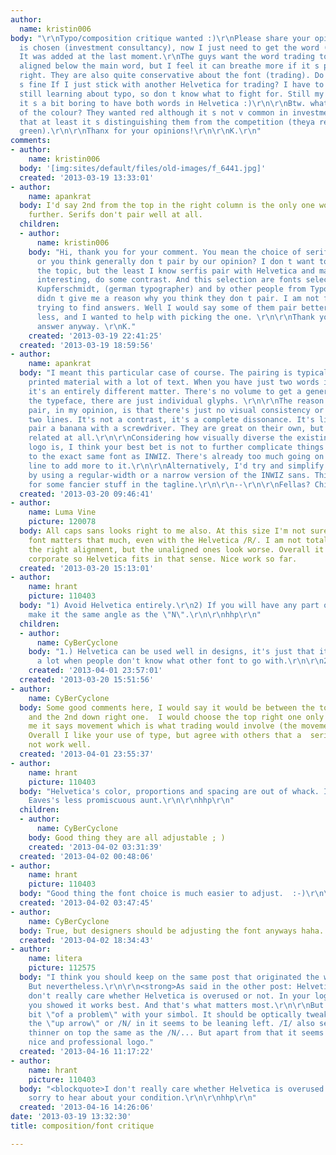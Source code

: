 ```yaml
---
author:
  name: kristin006
body: "\r\nTypo/composition critique wanted :)\r\nPlease share your opinion.\r\n\r\nLogo
  is chosen (investment consultancy), now I just need to get the word (trading) right.
  It was added at the last moment.\r\nThe guys want the word trading to be placed
  aligned below the main word, but I feel it can breathe more if it s pushed further
  right. They are also quite conservative about the font (trading). Do you think it
  s fine If I just stick with another Helvetica for trading? I have to admit I am
  still learning about typo, so don t know what to fight for. Still my instinct says,
  it s a bit boring to have both words in Helvetica :)\r\n\r\nBtw. what do you think
  of the colour? They wanted red although it s not v common in investments. I feel
  that at least it s distinguishing them from the competition (theya re all blue or
  green).\r\n\r\nThanx for your opinions!\r\n\r\nK.\r\n"
comments:
- author:
    name: kristin006
  body: '[img:sites/default/files/old-images/f_6441.jpg]'
  created: '2013-03-19 13:33:01'
- author:
    name: apankrat
  body: I'd say 2nd from the top in the right column is the only one worth exploring
    further. Serifs don't pair well at all.
  children:
  - author:
      name: kristin006
    body: "Hi, thank you for your comment. You mean the choice of serifs dont pair
      or you think generally don t pair by our opinion? I don t want to fight over
      the topic, but the least I know serfis pair with Helvetica and make it more
      interesting, do some contrast. And this selection are fonts selected by Indra
      Kupferschmidt, (german typographer) and by other people from Typophile. \r\n\r\nYou
      didn t give me a reason why you think they don t pair. I am not figthing, just
      trying to find answers. Well I would say some of them pair better, some of them
      less, and I wanted to help with picking the one. \r\n\r\nThank you for your
      answer anyway. \r\nK."
    created: '2013-03-19 22:41:25'
  created: '2013-03-19 18:59:56'
- author:
    name: apankrat
  body: "I meant this particular case of course. The pairing is typically meant for
    printed material with a lot of text. When you have just two words in a wordmark,
    it's an entirely different matter. There's no volume to get a general feel of
    the typeface, there are just individual glyphs. \r\n\r\nThe reason they don't
    pair, in my opinion, is that there's just no visual consistency or relevancy between
    two lines. It's not a contrast, it's a complete dissonance. It's like trying to
    pair a banana with a screwdriver. They are great on their own, but they aren't
    related at all.\r\n\r\nConsidering how visually diverse the existing part of the
    logo is, I think your best bet is not to further complicate things and just stick
    to the exact same font as INWIZ. There's already too much going on in the top
    line to add more to it.\r\n\r\nAlternatively, I'd try and simplify the top line
    by using a regular-width or a narrow version of the INWIZ sans. This could allow
    for some fancier stuff in the tagline.\r\n\r\n--\r\n\r\nFellas? Chip in.\r\n"
  created: '2013-03-20 09:46:41'
- author:
    name: Luma Vine
    picture: 120078
  body: All caps sans looks right to me also. At this size I'm not sure the exact
    font matters that much, even with the Helvetica /R/. I am not totally sure about
    the right alignment, but the unaligned ones look worse. Overall it feels pretty
    corporate so Helvetica fits in that sense. Nice work so far.
  created: '2013-03-20 15:13:01'
- author:
    name: hrant
    picture: 110403
  body: "1) Avoid Helvetica entirely.\r\n2) If you will have any part of it italicized,
    make it the same angle as the \"N\".\r\n\r\nhhp\r\n"
  children:
  - author:
      name: CyBerCyclone
    body: "1.) Helvetica can be used well in designs, it's just that it is overused
      a lot when people don't know what other font to go with.\r\n\r\n2.) Great point."
    created: '2013-04-01 23:57:01'
  created: '2013-03-20 15:51:56'
- author:
    name: CyBerCyclone
  body: Some good comments here, I would say it would be between the top right one,
    and the 2nd down right one.  I would choose the top right one only because to
    me it says movement which is what trading would involve (the movement of money).
    Overall I like your use of type, but agree with others that a  serif font would
    not work well.
  created: '2013-04-01 23:55:37'
- author:
    name: hrant
    picture: 110403
  body: "Helvetica's color, proportions and spacing are out of whack. It's like Mrs
    Eaves's less promiscuous aunt.\r\n\r\nhhp\r\n"
  children:
  - author:
      name: CyBerCyclone
    body: Good thing they are all adjustable ; )
    created: '2013-04-02 03:31:39'
  created: '2013-04-02 00:48:06'
- author:
    name: hrant
    picture: 110403
  body: "Good thing the font choice is much easier to adjust.  :-)\r\n\r\nhhp\r\n"
  created: '2013-04-02 03:47:45'
- author:
    name: CyBerCyclone
  body: True, but designers should be adjusting the font anyways haha.
  created: '2013-04-02 18:34:43'
- author:
    name: litera
    picture: 112575
  body: "I think you should keep on the same post that originated the whole logo.
    But nevertheless.\r\n\r\n<strong>As said in the other post: Helvetica all caps.</strong>\r\n\r\nI
    don't really care whether Helvetica is overused or not. In your logo of all variants
    you showed it works best. And that's what matters most.\r\n\r\nBut I do have a
    bit \"of a problem\" with your simbol. It should be optically tweaked, because
    the \"up arrow\" or /N/ in it seems to be leaning left. /I/ also seems to be be
    thinner on top the same as the /N/... But apart from that it seems like a very
    nice and professional logo."
  created: '2013-04-16 11:17:22'
- author:
    name: hrant
    picture: 110403
  body: "<blockquote>I don't really care whether Helvetica is overused or not.</blockquote>\r\n\r\nI'm
    sorry to hear about your condition.\r\n\r\nhhp\r\n"
  created: '2013-04-16 14:26:06'
date: '2013-03-19 13:32:30'
title: composition/font critique

---
```

